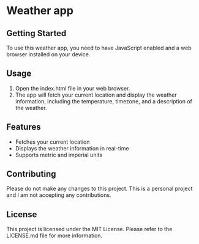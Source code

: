 # Weather app

## Getting Started

To use this weather app, you need to have JavaScript enabled and a web browser installed on your device.

## Usage

1. Open the index.html file in your web browser.
2. The app will fetch your current location and display the weather information, including the temperature, timezone, and a description of the weather.

## Features

- Fetches your current location
- Displays the weather information in real-time
- Supports metric and imperial units

## Contributing

Please do not make any changes to this project. This is a personal project and I am not accepting any contributions.

## License

This project is licensed under the MIT License. Please refer to the LICENSE.md file for more information.
